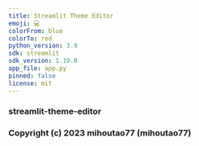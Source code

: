 ```yaml
---
title: Streamlit Theme Editor
emoji: 💻
colorFrom: blue
colorTo: red
python_version: 3.9
sdk: streamlit
sdk_version: 1.19.0
app_file: app.py
pinned: false
license: mit
---
```


### streamlit-theme-editor

### Copyright (c) 2023 mihoutao77 (mihoutao77)
